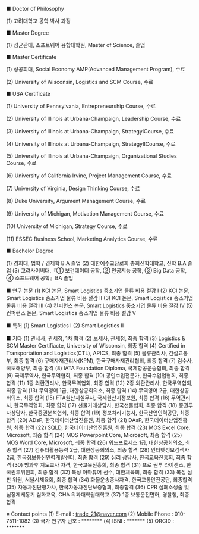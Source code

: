 ■ Doctor of Philosophy

   (1) 고려대학교 공학 박사 과정

■ Master Degree

   (1) 성균관대, 소프트웨어 융합대학원, Master of Science, 졸업

■ Master Certificate

   (1) 성공회대, Social Economy AMP(Advanced Management Program), 수료
   
   (2) University of Wisconsin, Logistics and SCM Course, 수료

■ USA Certificate

   (1) University of Pennsylvania, Entrepreneurship Course, 수료
   
  (2) University of Illinois at Urbana-Champaign, Leadership Course, 수료
  
  (3) University of Illinois at Urbana-Champaign, StrategyⅠCourse, 수료
  
  (4) University of Illinois at Urbana-Champaign, StrategyⅡCourse, 수료

  (5) University of Illinois at Urbana-Champaign, Organizational Studies Course, 수료
  
  (6) University of California Irvine, Project Management Course, 수료

  (7) University of Virginia, Design Thinking Course, 수료

  (8) Duke University, Argument Management Course, 수료
  
  (9) University of Michigan, Motivation Management Course, 수료

  (10) University of Michigan, Strategy Course, 수료

  (11) ESSEC Business School, Marketing Analytics Course, 수료

■ Bachelor Degree


(1) 경희대, 법학 / 경제학 B.A 졸업
(2) 대한예수교장로회 총회신학대학교, 신학 B.A 졸업
(3) 고려사이버대,『① 보건데이터 공학, ② 인공지능 공학, ③ Big Data 공학, ④ 소프트웨어 공학』BA 졸업

■ 연구 논문
(1) KCI 논문, Smart Logistics 중소기업 물류 비용 절감 Ⅰ
(2) KCI 논문, Smart Logistics 중소기업 물류 비용 절감 Ⅱ
(3) KCI 논문, Smart Logistics 중소기업 물류 비용 절감 Ⅲ
(4) 컨퍼런스 논문, Smart Logistics 중소기업 물류 비용 절감 Ⅳ
(5) 컨퍼런스 논문, Smart Logistics 중소기업 물류 비용 절감 Ⅴ

■ 특허
(1) Smart Logistics Ⅰ
(2) Smart Logistics Ⅱ

■ 기타
(1) 관세사, 관세청, 1차 합격
(2) 보세사, 관세청, 최종 합격
(3) Logistics & SCM Master Certifiacte, University of Wisconsin, 최종 합격
(4) Certified in Transportation and Logistics(CTL), APICS, 최종 합격
(5) 물류관리사, 건설교통부, 최종 합격
(6) 구매자재관리사(KPM), 한국구매자재관리협회, 최종 합격
(7) 검수사, 국토해양부, 최종 합격
(8) IATA Foundation Diploma, 국제항공운송협회, 최종 합격
(9) 국제무역사, 한국무역협회, 최종 합격
(10) 공인수입전문가, 한국수입업협회, 최종 합격
(11) 1종 외환관리사, 한국무역협회, 최종 합격
(12) 2종 외환관리사, 한국무역협회, 최종 합격
(13) 무역영어 1급, 대한상공회의소, 최종 합격
(14) 무역영어 2급, 대한상공회의소, 최종 합격
(15) FTA원산지실무사, 국제원산지정보원, 최종 합격
(16) 무역관리사, 한국무역협회, 최종 합격
(17) 선물거래상담사, 한국선물협회, 최종 합격
(18) 증권투자상담사, 한국증권분석협회, 최종 합격
(19) 정보처리기능사, 한국산업인력공단, 최종 합격
(20) ADsP, 한국데이터산업진흥원, 최종 합격
(21) DAsP, 한국데이터산업진흥원, 최종 합격
(22) SQLD, 한국데이터산업진흥원, 최종 합격
(23) MOS Excel Core, Microsoft, 최종 합격
(24) MOS Powerpoint Core, Microsoft, 최종 합격
(25) MOS Word Core, Microsoft, 최종 합격
(26) 워드프로세스 1급, 대한상공회의소, 최종 합격
(27) 컴퓨터활용능력 2급, 대한상공회의소, 최종 합격
(28) 인터넷정보검색사 2급, 한국정보통신인력개발센터, 최종 합격
(29) 심리 상담사, 한국교육진흥회, 최종 합격
(30) 방과후 지도교사 자격, 한국교육진흥회, 최종 합격
(31) 프로 권투 라이센스, 한국권투위원회, 최종 합격
(32) 복싱 아마튜어 선수, 대한체육회, 최종 합격
(33) 복싱 심판 위원, 서울시체육회, 최종 합격
(34) 화물운송종사자격, 한국교통안전공단, 최종합격
(35) 자동차진단평가사, 한국자동차진단보증협회, 최종합격
(36) CPR 심폐소생술 및 심장제세동기 심화교육, CHA 의과대학원대학교
(37) 1종 보통운전면허, 경찰청, 최종 합격


※ Contact points
(1) E-mail : trade_21@naver.com
(2) Mobile Phone : 010-7511-1082
(3) 국가 연구자 번호 : ********
(4) ISNI : *******
(5) ORCID : *******

<!---
smartkorea21/smartkorea21 is a ✨ special ✨ repository because its `README.md` (this file) appears on your GitHub profile.
You can click the Preview link to take a look at your changes.
--->
